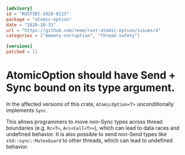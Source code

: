 ```toml
[advisory]
id = "RUSTSEC-2020-0113"
package = "atomic-option"
date = "2020-10-31"
url = "https://github.com/reem/rust-atomic-option/issues/4"
categories = ["memory-corruption", "thread-safety"]

[versions]
patched = []
```

# AtomicOption should have Send + Sync bound on its type argument.

In the affected versions of this crate,
`AtomicOption<T>` unconditionally implements `Sync`.

This allows programmers to move non-Sync types across thread boundaries (e.g. `Rc<T>`, `Arc<Cell<T>>`), which can lead to data races and undefined behavior. 
It is also possible to send non-Send types like `std::sync::MutexGuard` to other threads, which can lead to undefined behavior.
